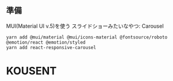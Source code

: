 
## 準備

MUI(Material UI v.5)を使う
スライドショーみたいなやつ: Carousel

```
yarn add @mui/material @mui/icons-material @fontsource/roboto @emotion/react @emotion/styled
yarn add react-responsive-carousel
```


# KOUSENT
